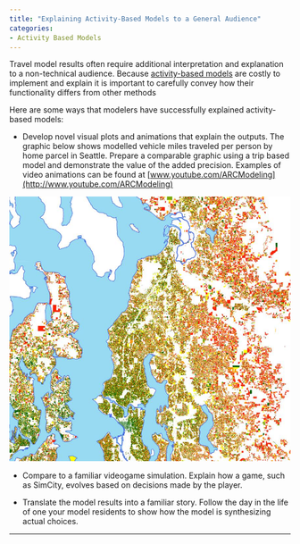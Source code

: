 ```yaml
---
title: "Explaining Activity-Based Models to a General Audience"
categories:
- Activity Based Models
---
```


Travel model results often require additional interpretation and explanation to a non-technical audience. Because [activity-based models](Activity_Based_Models) are costly to implement and explain it is important to carefully convey how their functionality differs from other methods

Here are some ways that modelers have successfully explained activity-based models:

-   Develop novel visual plots and animations that explain the outputs. The graphic below shows modelled vehicle miles traveled per person by home parcel in Seattle. Prepare a comparable graphic using a trip based model and demonstrate the value of the added precision. Examples of video animations can be found at [www.youtube.com/ARCModeling](http://www.youtube.com/ARCModeling)

![400 px|Modelled Vehicle Miles Traveled per Person by Home Parcel in Seattle](VMTperCapitaSeattle.jpg "400 px|Modelled Vehicle Miles Traveled per Person by Home Parcel in Seattle")

-   Compare to a familiar videogame simulation. Explain how a game, such as SimCity, evolves based on decisions made by the player.

<!-- -->

-   Translate the model results into a familiar story. Follow the day in the life of one your model residents to show how the model is synthesizing actual choices.

------------------------------------------------------------------------
